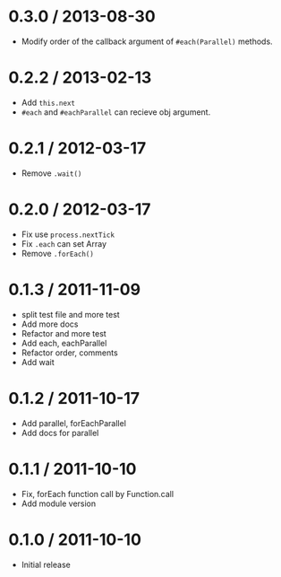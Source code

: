 0.3.0 / 2013-08-30
====================

* Modify order of the callback argument of `#each(Parallel)` methods.

0.2.2 / 2013-02-13
====================

* Add `this.next`
* `#each` and `#eachParallel` can recieve obj argument.

0.2.1 / 2012-03-17
====================

* Remove `.wait()`

0.2.0 / 2012-03-17
====================

* Fix use `process.nextTick`
* Fix `.each` can set Array
* Remove `.forEach()`

0.1.3 / 2011-11-09
====================

* split test file and more test
* Add more docs
* Refactor and more test
* Add each, eachParallel
* Refactor order, comments
* Add wait

0.1.2 / 2011-10-17
====================

* Add parallel, forEachParallel
* Add docs for parallel

0.1.1 / 2011-10-10
====================

* Fix, forEach function call by Function.call
* Add module version

0.1.0 / 2011-10-10
====================

* Initial release

